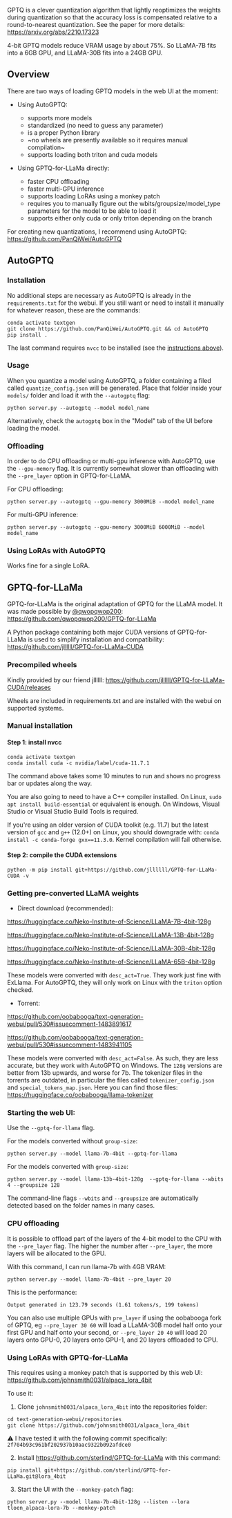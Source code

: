 GPTQ is a clever quantization algorithm that lightly reoptimizes the weights during quantization so that the accuracy loss is compensated relative to a round-to-nearest quantization. See the paper for more details: https://arxiv.org/abs/2210.17323

4-bit GPTQ models reduce VRAM usage by about 75%. So LLaMA-7B fits into a 6GB GPU, and LLaMA-30B fits into a 24GB GPU.

## Overview

There are two ways of loading GPTQ models in the web UI at the moment:

* Using AutoGPTQ:
  * supports more models
  * standardized (no need to guess any parameter)
  * is a proper Python library
  * ~no wheels are presently available so it requires manual compilation~
  * supports loading both triton and cuda models

* Using GPTQ-for-LLaMa directly:
  * faster CPU offloading
  * faster multi-GPU inference
  * supports loading LoRAs using a monkey patch
  * requires you to manually figure out the wbits/groupsize/model_type parameters for the model to be able to load it
  * supports either only cuda or only triton depending on the branch

For creating new quantizations, I recommend using AutoGPTQ: https://github.com/PanQiWei/AutoGPTQ

## AutoGPTQ

### Installation

No additional steps are necessary as AutoGPTQ is already in the `requirements.txt` for the webui. If you still want or need to install it manually for whatever reason, these are the commands:

```
conda activate textgen
git clone https://github.com/PanQiWei/AutoGPTQ.git && cd AutoGPTQ
pip install .
```

The last command requires `nvcc` to be installed (see the [instructions above](https://github.com/oobabooga/text-generation-webui/blob/main/docs/GPTQ-models-(4-bit-mode).md#step-1-install-nvcc)).

### Usage

When you quantize a model using AutoGPTQ, a folder containing a filed called `quantize_config.json` will be generated. Place that folder inside your `models/` folder and load it with the `--autogptq` flag:

```
python server.py --autogptq --model model_name
```

Alternatively, check the `autogptq` box in the "Model" tab of the UI before loading the model.

### Offloading

In order to do CPU offloading or multi-gpu inference with AutoGPTQ, use the `--gpu-memory` flag. It is currently somewhat slower than offloading with the `--pre_layer` option in GPTQ-for-LLaMA.

For CPU offloading:

```
python server.py --autogptq --gpu-memory 3000MiB --model model_name
```

For multi-GPU inference:

```
python server.py --autogptq --gpu-memory 3000MiB 6000MiB --model model_name
```

### Using LoRAs with AutoGPTQ

Works fine for a single LoRA.

## GPTQ-for-LLaMa

GPTQ-for-LLaMa is the original adaptation of GPTQ for the LLaMA model. It was made possible by [@qwopqwop200](https://github.com/qwopqwop200/GPTQ-for-LLaMa): https://github.com/qwopqwop200/GPTQ-for-LLaMa

A Python package containing both major CUDA versions of GPTQ-for-LLaMa is used to simplify installation and compatibility: https://github.com/jllllll/GPTQ-for-LLaMa-CUDA

### Precompiled wheels

Kindly provided by our friend jllllll: https://github.com/jllllll/GPTQ-for-LLaMa-CUDA/releases

Wheels are included in requirements.txt and are installed with the webui on supported systems.

### Manual installation

#### Step 1: install nvcc

```
conda activate textgen
conda install cuda -c nvidia/label/cuda-11.7.1
```

The command above takes some 10 minutes to run and shows no progress bar or updates along the way.

You are also going to need to have a C++ compiler installed. On Linux, `sudo apt install build-essential` or equivalent is enough. On Windows, Visual Studio or Visual Studio Build Tools is required.

If you're using an older version of CUDA toolkit (e.g. 11.7) but the latest version of `gcc` and `g++` (12.0+) on Linux, you should downgrade with: `conda install -c conda-forge gxx==11.3.0`. Kernel compilation will fail otherwise.

#### Step 2: compile the CUDA extensions

```
python -m pip install git+https://github.com/jllllll/GPTQ-for-LLaMa-CUDA -v
```

### Getting pre-converted LLaMA weights

* Direct download (recommended):

https://huggingface.co/Neko-Institute-of-Science/LLaMA-7B-4bit-128g

https://huggingface.co/Neko-Institute-of-Science/LLaMA-13B-4bit-128g

https://huggingface.co/Neko-Institute-of-Science/LLaMA-30B-4bit-128g

https://huggingface.co/Neko-Institute-of-Science/LLaMA-65B-4bit-128g

These models were converted with `desc_act=True`. They work just fine with ExLlama. For AutoGPTQ, they will only work on Linux with the `triton` option checked.

* Torrent:

https://github.com/oobabooga/text-generation-webui/pull/530#issuecomment-1483891617

https://github.com/oobabooga/text-generation-webui/pull/530#issuecomment-1483941105

These models were converted with `desc_act=False`. As such, they are less accurate, but they work with AutoGPTQ on Windows. The `128g` versions are better from 13b upwards, and worse for 7b. The tokenizer files in the torrents are outdated, in particular the files called `tokenizer_config.json` and `special_tokens_map.json`. Here you can find those files: https://huggingface.co/oobabooga/llama-tokenizer

### Starting the web UI:

Use the `--gptq-for-llama` flag.

For the models converted without `group-size`:

```
python server.py --model llama-7b-4bit --gptq-for-llama 
```

For the models converted with `group-size`:

```
python server.py --model llama-13b-4bit-128g  --gptq-for-llama --wbits 4 --groupsize 128
```

The command-line flags `--wbits` and `--groupsize` are automatically detected based on the folder names in many cases.

### CPU offloading

It is possible to offload part of the layers of the 4-bit model to the CPU with the `--pre_layer` flag. The higher the number after `--pre_layer`, the more layers will be allocated to the GPU.

With this command, I can run llama-7b with 4GB VRAM:

```
python server.py --model llama-7b-4bit --pre_layer 20
```

This is the performance:

```
Output generated in 123.79 seconds (1.61 tokens/s, 199 tokens)
```

You can also use multiple GPUs with `pre_layer` if using the oobabooga fork of GPTQ, eg `--pre_layer 30 60` will load a LLaMA-30B model half onto your first GPU and half onto your second, or `--pre_layer 20 40` will load 20 layers onto GPU-0, 20 layers onto GPU-1, and 20 layers offloaded to CPU.

### Using LoRAs with GPTQ-for-LLaMa

This requires using a monkey patch that is supported by this web UI: https://github.com/johnsmith0031/alpaca_lora_4bit

To use it:

1. Clone `johnsmith0031/alpaca_lora_4bit` into the repositories folder:

```
cd text-generation-webui/repositories
git clone https://github.com/johnsmith0031/alpaca_lora_4bit
```

⚠️  I have tested it with the following commit specifically: `2f704b93c961bf202937b10aac9322b092afdce0`

2. Install https://github.com/sterlind/GPTQ-for-LLaMa with this command:

```
pip install git+https://github.com/sterlind/GPTQ-for-LLaMa.git@lora_4bit
```

3. Start the UI with the `--monkey-patch` flag:

```
python server.py --model llama-7b-4bit-128g --listen --lora tloen_alpaca-lora-7b --monkey-patch
```


